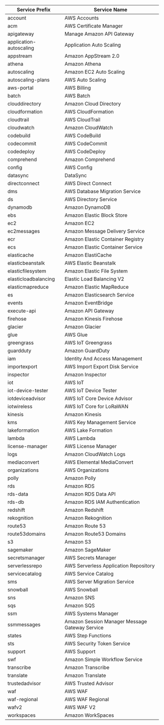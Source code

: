 | Service Prefix          | Service Name                                   |
|-------------------------|------------------------------------------------|
| account                 | AWS Accounts                                   |
| acm                     | AWS Certificate Manager                        |
| apigateway              | Manage Amazon API Gateway                      |
| application-autoscaling | Application Auto Scaling                       |
| appstream               | Amazon AppStream 2.0                           |
| athena                  | Amazon Athena                                  |
| autoscaling             | Amazon EC2 Auto Scaling                        |
| autoscaling-plans       | AWS Auto Scaling                               |
| aws-portal              | AWS Billing                                    |
| batch                   | AWS Batch                                      |
| clouddirectory          | Amazon Cloud Directory                         |
| cloudformation          | AWS CloudFormation                             |
| cloudtrail              | AWS CloudTrail                                 |
| cloudwatch              | Amazon CloudWatch                              |
| codebuild               | AWS CodeBuild                                  |
| codecommit              | AWS CodeCommit                                 |
| codedeploy              | AWS CodeDeploy                                 |
| comprehend              | Amazon Comprehend                              |
| config                  | AWS Config                                     |
| datasync                | DataSync                                       |
| directconnect           | AWS Direct Connect                             |
| dms                     | AWS Database Migration Service                 |
| ds                      | AWS Directory Service                          |
| dynamodb                | Amazon DynamoDB                                |
| ebs                     | Amazon Elastic Block Store                     |
| ec2                     | Amazon EC2                                     |
| ec2messages             | Amazon Message Delivery Service                |
| ecr                     | Amazon Elastic Container Registry              |
| ecs                     | Amazon Elastic Container Service               |
| elasticache             | Amazon ElastiCache                             |
| elasticbeanstalk        | AWS Elastic Beanstalk                          |
| elasticfilesystem       | Amazon Elastic File System                     |
| elasticloadbalancing    | Elastic Load Balancing V2                      |
| elasticmapreduce        | Amazon Elastic MapReduce                       |
| es                      | Amazon Elasticsearch Service                   |
| events                  | Amazon EventBridge                             |
| execute-api             | Amazon API Gateway                             |
| firehose                | Amazon Kinesis Firehose                        |
| glacier                 | Amazon Glacier                                 |
| glue                    | AWS Glue                                       |
| greengrass              | AWS IoT Greengrass                             |
| guardduty               | Amazon GuardDuty                               |
| iam                     | Identity And Access Management                 |
| importexport            | AWS Import Export Disk Service                 |
| inspector               | Amazon Inspector                               |
| iot                     | AWS IoT                                        |
| iot-device-tester       | AWS IoT Device Tester                          |
| iotdeviceadvisor        | AWS IoT Core Device Advisor                    |
| iotwireless             | AWS IoT Core for LoRaWAN                       |
| kinesis                 | Amazon Kinesis                                 |
| kms                     | AWS Key Management Service                     |
| lakeformation           | AWS Lake Formation                             |
| lambda                  | AWS Lambda                                     |
| license-manager         | AWS License Manager                            |
| logs                    | Amazon CloudWatch Logs                         |
| mediaconvert            | AWS Elemental MediaConvert                     |
| organizations           | AWS Organizations                              |
| polly                   | Amazon Polly                                   |
| rds                     | Amazon RDS                                     |
| rds-data                | Amazon RDS Data API                            |
| rds-db                  | Amazon RDS IAM Authentication                  |
| redshift                | Amazon Redshift                                |
| rekognition             | Amazon Rekognition                             |
| route53                 | Amazon Route 53                                |
| route53domains          | Amazon Route53 Domains                         |
| s3                      | Amazon S3                                      |
| sagemaker               | Amazon SageMaker                               |
| secretsmanager          | AWS Secrets Manager                            |
| serverlessrepo          | AWS Serverless Application Repository          |
| servicecatalog          | AWS Service Catalog                            |
| sms                     | AWS Server Migration Service                   |
| snowball                | AWS Snowball                                   |
| sns                     | Amazon SNS                                     |
| sqs                     | Amazon SQS                                     |
| ssm                     | AWS Systems Manager                            |
| ssmmessages             | Amazon Session Manager Message Gateway Service |
| states                  | AWS Step Functions                             |
| sts                     | AWS Security Token Service                     |
| support                 | AWS Support                                    |
| swf                     | Amazon Simple Workflow Service                 |
| transcribe              | Amazon Transcribe                              |
| translate               | Amazon Translate                               |
| trustedadvisor          | AWS Trusted Advisor                            |
| waf                     | AWS WAF                                        |
| waf-regional            | AWS WAF Regional                               |
| wafv2                   | AWS WAF V2                                     |
| workspaces              | Amazon WorkSpaces                              |
